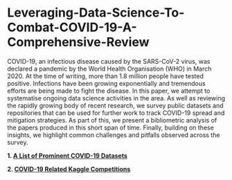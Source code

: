 # Leveraging-Data-Science-To-Combat-COVID-19-A-Comprehensive-Review
COVID-19, an infectious disease caused by the SARS-CoV-2 virus, was declared a pandemic by the World Health Organisation (WHO) in March 2020. At the time of writing, more than 1.8 million people have tested positive. Infections have been growing exponentially and tremendous efforts are being made to fight the disease. In this paper, we attempt to systematise ongoing data science activities in the area. As well as reviewing the rapidly growing body of recent research, we survey public datasets and repositories that can be used for further work to track COVID-19 spread and mitigation strategies. As part of this, we present a bibliometric analysis of the papers produced in this short span of time. Finally, building on these insights, we highlight common challenges and pitfalls observed across the survey. 

**1. [A List of Prominent COVID-19 Datasets](https://github.com/siddiquelatif/Leveraging-Data-Science-To-Combat-COVID-19-A-Comprehensive-Review/blob/master/datasets.md)**


**2. [COVID-19 Related Kaggle Competitions](https://github.com/siddiquelatif/Leveraging-Data-Science-To-Combat-COVID-19-A-Comprehensive-Review/blob/master/Competitions.md)**


